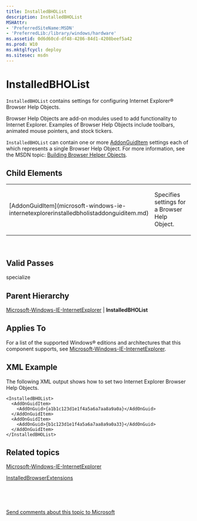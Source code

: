 ```yaml
---
title: InstalledBHOList
description: InstalledBHOList
MSHAttr:
- 'PreferredSiteName:MSDN'
- 'PreferredLib:/library/windows/hardware'
ms.assetid: 0d6d60cd-df48-4286-84d1-4208beef5a42
ms.prod: W10
ms.mktglfcycl: deploy
ms.sitesec: msdn
---
```


# InstalledBHOList


`InstalledBHOList` contains settings for configuring Internet Explorer® Browser Help Objects.

Browser Help Objects are add-on modules used to add functionality to Internet Explorer. Examples of Browser Help Objects include toolbars, animated mouse pointers, and stock tickers.

`InstalledBHOList` can contain one or more [AddonGuidItem](microsoft-windows-ie-internetexplorerinstalledbholistaddonguiditem.md) settings each of which represents a single Browser Help Object. For more information, see the MSDN topic: [Building Browser Helper Objects](http://go.microsoft.com/fwlink/?LinkId=136975).

## Child Elements


<table>
<colgroup>
<col width="50%" />
<col width="50%" />
</colgroup>
<tbody>
<tr class="odd">
<td><p>[AddonGuidItem](microsoft-windows-ie-internetexplorerinstalledbholistaddonguiditem.md)</p></td>
<td><p>Specifies settings for a Browser Help Object.</p></td>
</tr>
</tbody>
</table>

 

## Valid Passes


specialize

## Parent Hierarchy


[Microsoft-Windows-IE-InternetExplorer](microsoft-windows-ie-internetexplorer.md) | **InstalledBHOList**

## Applies To


For a list of the supported Windows® editions and architectures that this component supports, see [Microsoft-Windows-IE-InternetExplorer](microsoft-windows-ie-internetexplorer-win7-microsoft-windows-ie-internetexplorer.md).

## XML Example


The following XML output shows how to set two Internet Explorer Browser Help Objects.

``` syntax
<InstalledBHOList>
  <AddOnGuidItem>
    <AddOnGuid>{a1b1c123d1e1f4a5a6a7aa8a9a0a}</AddOnGuid>
  </AddOnGuidItem>
  <AddOnGuidItem>
    <AddOnGuid>{b1c123d1e1f4a5a6a7aa8a9a0a33}</AddOnGuid>
  </AddOnGuidItem>
</InstalledBHOList>
```

## Related topics


[Microsoft-Windows-IE-InternetExplorer](microsoft-windows-ie-internetexplorer-win7-microsoft-windows-ie-internetexplorer.md)

[InstalledBrowserExtensions](microsoft-windows-ie-internetexplorerinstalledbrowserextensions.md)

 

 

[Send comments about this topic to Microsoft](mailto:wsddocfb@microsoft.com?subject=Documentation%20feedback%20%5Bp_unattend\p_unattend%5D:%20InstalledBHOList%20%20RELEASE:%20%2810/3/2016%29&body=%0A%0APRIVACY%20STATEMENT%0A%0AWe%20use%20your%20feedback%20to%20improve%20the%20documentation.%20We%20don't%20use%20your%20email%20address%20for%20any%20other%20purpose,%20and%20we'll%20remove%20your%20email%20address%20from%20our%20system%20after%20the%20issue%20that%20you're%20reporting%20is%20fixed.%20While%20we're%20working%20to%20fix%20this%20issue,%20we%20might%20send%20you%20an%20email%20message%20to%20ask%20for%20more%20info.%20Later,%20we%20might%20also%20send%20you%20an%20email%20message%20to%20let%20you%20know%20that%20we've%20addressed%20your%20feedback.%0A%0AFor%20more%20info%20about%20Microsoft's%20privacy%20policy,%20see%20http://privacy.microsoft.com/default.aspx. "Send comments about this topic to Microsoft")





